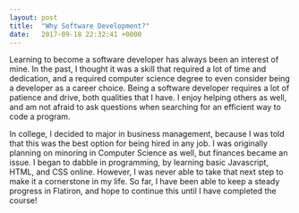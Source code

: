 ```yaml
---
layout: post
title:  "Why Software Development?"
date:   2017-09-18 22:32:41 +0000
---
```



Learning to become a software developer has always been an interest of mine. In the past, I thought it was a skill that required a lot of time and dedication, and a required computer science degree to even consider being a developer as a career choice. Being a software developer requires a lot of patience and drive, both qualities that I have. I enjoy helping others as well, and am not afraid to ask questions when searching for an efficient way to code a program.

In college, I decided to major in business management, because I was told that this was the best option for being hired in any job. I was originally planning on minoring in Computer Science as well, but finances became an issue. I began to dabble in programming, by learning basic Javascript, HTML, and CSS online. However, I was never able to take that next step to make it a cornerstone in my life. So far, I have been able to keep a steady progress in Flatiron, and hope to continue this until I have completed the course!
